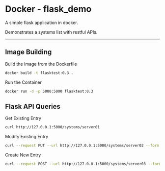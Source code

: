 # Docker - flask_demo

A simple flask application in docker.

Demonstrates a systems list with restful APIs.

----

## Image Building

Build the Image from the Dockerfile

```bash
docker build -t flasktest:0.3 .
```

Run the Container

```bash
docker run -d -p 5000:5000 flasktest:0.3
```

## Flask API Queries

Get Existing Entry

```bash
curl http://127.0.0.1:5000/systems/server01
```

Modify Existing Entry

```bash
curl --request PUT --url http://127.0.0.1:5000/systems/server02 --form 'os=Ubuntu 16.04'
```

Create New Entry

```bash
curl --request POST --url http://127.0.0.1:5000/systems/server03 --form 'os=Ubuntu 18.04'
```
